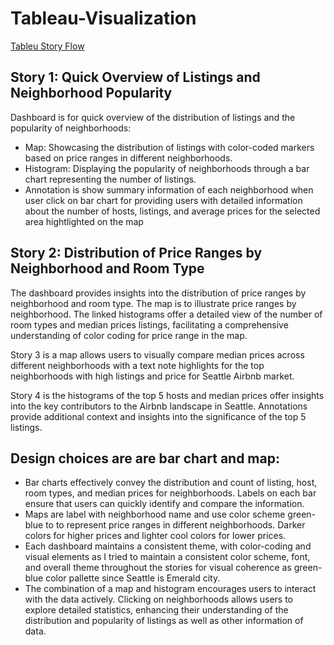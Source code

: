 # Tableau-Visualization

[Tableu Story Flow]( https://us-west-2b.online.tableau.com/t/datavisualizationfq23/views/AirbnbSeattle_17013858830750/AirbnbinSeattle/1bf3c379-bf92-4634-a11c-c4000e469fe2/e6466aaa-9a9d-4165-861a-3863f728d7c7)

## Story 1: Quick Overview of Listings and Neighborhood Popularity
Dashboard is  for quick overview of the distribution of listings and the popularity of neighborhoods:
- Map: Showcasing the distribution of listings with color-coded markers based on price ranges in different neighborhoods.
- Histogram: Displaying the popularity of neighborhoods through a bar chart representing the number of listings.
- Annotation is show summary information of each neighborhood when user click on bar chart for providing users with detailed information about the number of hosts, listings, and average prices for the selected area hightlighted on the map

## Story 2: Distribution of Price Ranges by Neighborhood and Room Type 
The dashboard provides insights into the distribution of price ranges by neighborhood and room type. The map is to illustrate price ranges by neighborhood. The linked histograms offer a detailed view of the number of room types and median prices listings, facilitating a comprehensive understanding of color coding for price range in the map.

Story 3 is a map allows users to visually compare median prices across different neighborhoods with a text note highlights for the top neighborhoods with high listings and price for Seattle Airbnb market.

Story 4 is the histograms of the top 5 hosts and median prices offer insights into the key contributors to the Airbnb landscape in Seattle. Annotations provide additional context and insights into the significance of the top 5 listings.

## Design choices are are bar chart and map:
- Bar charts effectively convey the distribution and count of listing, host, room types, and median prices for neighborhoods. Labels on each bar ensure that users can quickly identify and compare the information.
- Maps are label with neighborhood name and use color scheme green-blue to  to represent price ranges in different neighborhoods. Darker colors for higher prices and lighter cool colors for lower prices.
- Each dashboard maintains a consistent theme, with color-coding and visual elements as I tried to maintain a consistent color scheme, font, and overall theme throughout the stories for visual coherence as green-blue color pallette since Seattle is Emerald city.
- The combination of a map and histogram encourages users to interact with the data actively. Clicking on neighborhoods allows users to explore detailed statistics, enhancing their understanding of the distribution and popularity of listings as well as other information of data.
